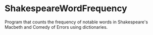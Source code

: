 # ShakespeareWordFrequency
Program that counts the frequency of notable words in Shakespeare's Macbeth and Comedy of Errors using dictionaries.
